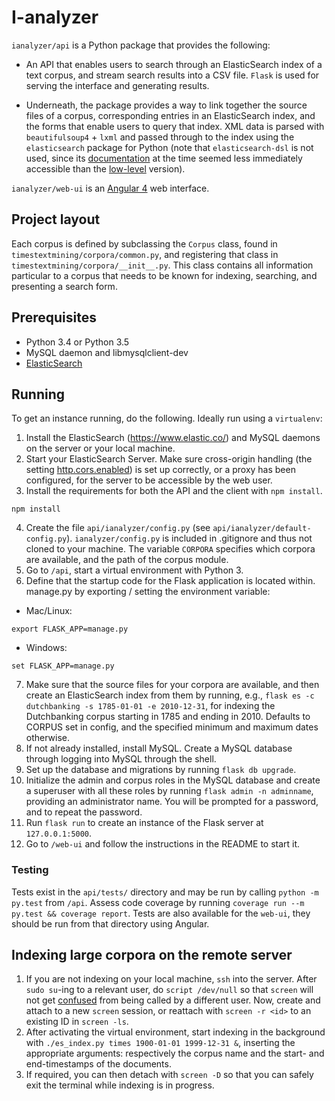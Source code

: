 I-analyzer
===============================================================================

`ianalyzer/api` is a Python package that provides the following:

- An API that enables users to search through an ElasticSearch index of a text corpus, and stream search results into a CSV file. `Flask` is used for serving the interface and generating results.

- Underneath, the package provides a way to link together the source files of a corpus, corresponding entries in an ElasticSearch index, and the forms that enable users to query that index. XML data is parsed with `beautifulsoup4` + `lxml` and passed through to the index using the `elasticsearch` package for Python (note that `elasticsearch-dsl` is not used, since its [documentation](https://elasticsearch-dsl.readthedocs.io/en/latest) at the time seemed less immediately accessible than the [low-level](https://www.elastic.co/guide/en/elasticsearch/reference/current/index.html) version).

`ianalyzer/web-ui` is an [Angular 4](https://angular.io/) web interface.

Project layout
-------------------------------------------------------------------------------

Each corpus is defined by subclassing the `Corpus` class, found in `timestextmining/corpora/common.py`, and registering that class in `timestextmining/corpora/__init__.py`. This class contains all information particular to a corpus that needs to be known for indexing, searching, and presenting a search form.

Prerequisites
-------------------------------------------------------------------------------

* Python 3.4 or Python 3.5
* MySQL daemon and libmysqlclient-dev
* [ElasticSearch](https://www.elastic.co/)

Running
-------------------------------------------------------------------------------

To get an instance running, do the following. Ideally run using a `virtualenv`:

1. Install the ElasticSearch (https://www.elastic.co/) and MySQL daemons on the server or your local machine.
2. Start your ElasticSearch Server. Make sure cross-origin handling (the setting [http.cors.enabled](https://www.elastic.co/guide/en/elasticsearch/reference/current/modules-http.html)) is set up correctly, or a proxy has been configured, for the server to be accessible by the web user.
3. Install the requirements for both the API and the client with `npm install`.
```
npm install
```
4. Create the file `api/ianalyzer/config.py` (see `api/ianalyzer/default-config.py`). `ianalyzer/config.py` is included in .gitignore and thus not cloned to your machine. The variable `CORPORA` specifies which corpora are available, and the path of the corpus module.
5. Go to `/api`, start a virtual environment with Python 3.
6. Define that the startup code for the Flask application is located within. manage.py by exporting / setting the environment variable:
- Mac/Linux:
```
export FLASK_APP=manage.py
```
- Windows:
```
set FLASK_APP=manage.py
```
7. Make sure that the source files for your corpora are available, and then create an ElasticSearch index from them by running, e.g., `flask es -c dutchbanking -s 1785-01-01 -e 2010-12-31`, for indexing the Dutchbanking corpus starting in 1785 and ending in 2010. Defaults to CORPUS set in config, and the specified minimum and maximum dates otherwise.
8. If not already installed, install MySQL. Create a MySQL database through logging into MySQL through the shell.
9. Set up the database and migrations by running `flask db upgrade`.
10. Initialize the admin and corpus roles in the MySQL database and create a superuser with all these roles by running `flask admin -n adminname`, providing an administrator name. You will be prompted for a password, and to repeat the password.
11. Run `flask run` to create an instance of the Flask server at `127.0.0.1:5000`.
11. Go to `/web-ui` and follow the instructions in the README to start it.

### Testing

Tests exist in the `api/tests/` directory and may be run by calling `python -m py.test` from `/api`. Assess code coverage by running `coverage run --m py.test && coverage report`. Tests are also available for the `web-ui`, they should be run from that directory using Angular.

Indexing large corpora on the remote server
-------------------------------------------------------------------------------

1. If you are not indexing on your local machine, `ssh` into the server. After `sudo su`-ing to a relevant user, do `script /dev/null` so that `screen` will not get [confused](http://serverfault.com/q/116775) from being called by a different user. Now, create and attach to a new `screen` session, or reattach with `screen -r <id>` to an existing ID in `screen -ls`.
2. After activating the virtual environment, start indexing in the background with `./es_index.py times 1900-01-01 1999-12-31 &`, inserting the appropriate arguments: respectively the corpus name and the start- and end-timestamps of the documents.
3. If required, you can then detach with `screen -D` so that you can safely exit the terminal while indexing is in progress.
